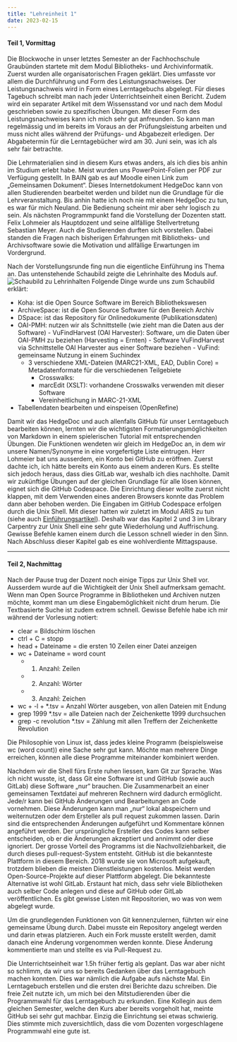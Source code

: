```yaml
---
title: "Lehreinheit 1"
date: 2023-02-15
---
```


#### Teil 1, Vormittag
Die Blockwoche in unser letztes Semester an der Fachhochschule Graubünden startete mit dem Modul Bibliotheks- und Archivinformatik. Zuerst wurden alle organisatorischen Fragen geklärt. Dies umfasste vor allem die Durchführung und Form des Leistungsnachweises. Der Leistungsnachweis wird in Form eines Lerntagebuchs abgelegt. Für dieses Tagebuch schreibt man nach jeder Unterrichtseinheit einen Bericht. Zudem wird ein separater Artikel mit dem Wissensstand vor und nach dem Modul geschrieben sowie zu spezifischen Übungen. Mit dieser Form des Leistungsnachweises kann ich mich sehr gut anfreunden. So kann man regelmässig und im bereits im Voraus an der Prüfungsleistung arbeiten und muss nicht alles während der Prüfungs- und Abgabezeit erledigen. Der Abgabetermin für die Lerntagebücher wird am 30. Juni sein, was ich als sehr fair betrachte. 

Die Lehrmaterialien sind in diesem Kurs etwas anders, als ich dies bis anhin im Studium erlebt habe. Meist wurden uns PowerPoint-Folien per PDF zur Verfügung gestellt. In BAIN gab es auf Moodle einen Link zum „Gemeinsamen Dokument“. Dieses Internetdokument HedgeDoc kann von allen Studierenden bearbeitet werden und bildet nun die Grundlage für die Lehrveranstaltung. Bis anhin hatte ich noch nie mit einem HedgeDoc zu tun, es war für mich Neuland. Die Bedienung scheint mir aber sehr logisch zu sein. Als nächsten Programmpunkt fand die Vorstellung der Dozenten statt. Felix Lohmeier als Hauptdozent und seine allfällige Stellvertretung Sebastian Meyer. Auch die Studierenden durften sich vorstellen. Dabei standen die Fragen nach bisherigen Erfahrungen mit Bibliotheks- und Archivsoftware sowie die Motivation und allfällige Erwartungen im Vordergrund. 

Nach der Vorstellungsrunde fing nun die eigentliche Einführung ins Thema an. Das untenstehende Schaubild zeigte die Lehrinhalte des Moduls auf. 
![Schaubild zu Lehrinhalten](https://pad.gwdg.de/uploads/c8d2a2dc-b427-4330-a665-b355a2a85f50.png)
Folgende Dinge wurde uns zum Schaubild erklärt:
-	Koha: ist die Open Source Software im Bereich Bibliothekswesen
-	ArchiveSpace: ist die Open Source Software für den Bereich Archiv
-	DSpace: ist das Repository für Onlinedokumente (Publikationsdaten)
  -  OAI-PMH: nutzen wir als Schnittstelle (wie zieht man die Daten aus der Software)
    -  VuFindHarvest (OAI Harvester): Software, um die Daten über OAI-PMH zu beziehen (Harvesting = Ernten)
    - Software VuFindHarvest via Schnittstelle OAI Harvester aus einer Software beziehen
    - VuFind: gemeinsame Nutzung in einem Suchindex
      - 3 verschiedene XML-Dateien (MARC21-XML, EAD, Dublin Core) = Metadatenformate für die verschiedenen Teilgebiete
        - Crosswalks:
        - marcEdit (XSLT): vorhandene Crosswalks verwenden mit dieser Software
        - Vereinheitlichung in MARC-21-XML
-	Tabellendaten bearbeiten und einspeisen (OpenRefine)

Damit wir das HedgeDoc und auch allenfalls GitHub für unser Lerntagebuch bearbeiten können, lernten wir die wichtigsten Formatierungsmöglichkeiten von Markdown in einem spielerischen Tutorial mit entsprechenden Übungen. Die Funktionen wendeten wir gleich im HedgeDoc an, in dem wir unsere Namen/Synonyme in eine vorgefertigte Liste eintrugen. Herr Lohmeier bat uns ausserdem, ein Konto bei GitHub zu eröffnen. Zuerst dachte ich, ich hätte bereits ein Konto aus einem anderen Kurs. Es stellte sich jedoch heraus, dass dies GitLab war, weshalb ich dies nachholte. Damit wir zukünftige Übungen auf der gleichen Grundlage für alle lösen können, eignet sich die GitHub Codespace. Die Einrichtung dieser wollte zuerst nicht klappen, mit dem Verwenden eines anderen Browsers konnte das Problem dann aber behoben werden. Die Eingaben im GitHub Codespace erfolgen durch die Unix Shell. Mit dieser hatten wir zuletzt im Modul ARIS zu tun (siehe auch [Einführungsartikel](<https://tanjastad.github.io/BAIN-Lerntagebuch/2023/02/15/einfuehrung.html>)). Deshalb war das Kapitel 2 und 3 im Library Carpentry zur Unix Shell eine sehr gute Wiederholung und Auffrischung. Gewisse Befehle kamen einem durch die Lesson schnell wieder in den Sinn. Nach Abschluss dieser Kapitel gab es eine wohlverdiente Mittagspause. 

---

#### Teil 2, Nachmittag

Nach der Pause trug der Dozent noch einige Tipps zur Unix Shell vor. Ausserdem wurde auf die Wichtigkeit der Unix Shell aufmerksam gemacht. Wenn man Open Source Programme in Bibliotheken und Archiven nutzen möchte, kommt man um diese Eingabemöglichkeit nicht drum herum. Die Textbasierte Suche ist zudem extrem schnell. 
Gewisse Befehle habe ich mir während der Vorlesung notiert: 
-	clear = Bildschirm löschen
-	ctrl + C = stopp
-	head + Dateiname = die ersten 10 Zeilen einer Datei anzeigen
-	wc + Dateiname = word count
    - 1. Anzahl: Zeilen
    - 2. Anzahl: Wörter
    - 3. Anzahl: Zeichen
-	wc + -l + *.tsv = Anzahl Wörter ausgeben, von allen Dateien mit Endung
-	grep 1999 *.tsv = alle Dateien nach der Zeichenkette 1999 durchsuchen
-	grep -c revolution *.tsv = Zählung mit allen Treffern der Zeichenkette Revolution

Die Philosophie von Linux ist, dass jedes kleine Programm (beispielsweise wc (word count)) eine Sache sehr gut kann. Möchte man mehrere Dinge erreichen, können alle diese Programme miteinander kombiniert werden. 

Nachdem wir die Shell fürs Erste ruhen liessen, kam Git zur Sprache. Was ich nicht wusste, ist, dass Git eine Software ist und GitHub (sowie auch GitLab) diese Software „nur“ brauchen. Die Zusammenarbeit an einer gemeinsamen Textdatei auf mehreren Rechnern wird dadurch ermöglicht. Jede/r kann bei GitHub Änderungen und Bearbeitungen an Code vornehmen. Diese Änderungen kann man „nur“ lokal abspeichern und weiternutzen oder dem Ersteller als pull request zukommen lassen. Darin sind die entsprechenden Änderungen aufgeführt und Kommentare können angeführt werden. Der ursprüngliche Ersteller des Codes kann selber entscheiden, ob er die Änderungen akzeptiert und annimmt oder diese ignoriert. Der grosse Vorteil des Programms ist die Nachvollziehbarkeit, die durch dieses pull-request-System entsteht. GitHub ist die bekannteste Plattform in diesem Bereich. 2018 wurde sie von Microsoft aufgekauft, trotzdem blieben die meisten Dienstleistungen kostenlos. Meist werden Open-Source-Projekte auf dieser Plattform abgelegt. Die bekannteste Alternative ist wohl GitLab. Erstaunt hat mich, dass sehr viele Bibliotheken auch selber Code anlegen und diese auf GitHub oder GitLab veröffentlichen. Es gibt gewisse Listen mit Repositorien, wo was von wem abgelegt wurde. 

Um die grundlegenden Funktionen von Git kennenzulernen, führten wir eine gemeinsame Übung durch. Dabei musste ein Repository angelegt werden und darin etwas platzieren. Auch ein Fork musste erstellt werden, damit danach eine Änderung vorgenommen werden konnte. Diese Änderung kommentierte man und stellte es via Pull-Request zu. 

Die Unterrichtseinheit war 1.5h früher fertig als geplant. Das war aber nicht so schlimm, da wir uns so bereits Gedanken über das Lerntagebuch machen konnten. Dies war nämlich die Aufgabe aufs nächste Mal. Ein Lerntagebuch erstellen und die ersten drei Berichte dazu schreiben. Die freie Zeit nutzte ich, um mich bei den Mitstudierenden über die Programmwahl für das Lerntagebuch zu erkunden. Eine Kollegin aus dem gleichen Semester, welche den Kurs aber bereits vorgeholt hat, meinte GitHub sei sehr gut machbar. Einzig die Einrichtung sei etwas schwierig. Dies stimmte mich zuversichtlich, dass die vom Dozenten vorgeschlagene Programmwahl eine gute ist. 
